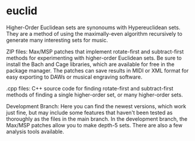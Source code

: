 # euclid

Higher-Order Euclidean sets are synonoums with Hypereuclidean sets. They are a method of using the maximally-even algorithm recursively to generate many interesting sets for music.

ZIP files: Max/MSP patches that implement rotate-first and subtract-first methods for experimenting with higher-order Euclidean sets. Be sure to install the Bach and Cage libraries, which are available for free in the package manager. The patches can save results in MIDI or XML format for easy exporting to DAWs or musical engraving software.

.cpp files: C++ source code for finding rotate-first and subtract-first methods of finding a single higher-order set, or many higher-order sets.

Development Branch:
Here you can find the newest versions, which work just fine, but may include some features that haven't been tested as thoroughly as the files in the main branch. In the development branch, the Max/MSP patches allow you to make depth-5 sets. There are also a few analysis tools available.
